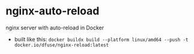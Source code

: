 # nginx-auto-reload
nginx server with auto-reload in Docker

* built like this: `docker buildx build --platform linux/amd64 --push -t docker.io/dfuse/nginx-reload:latest`
